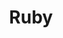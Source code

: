 ---
title: Ruby
desc: >-
  Ruby is a dynamic, reflective, object-oriented, general-purpose programming
  language.
_links:
  projects:
    - href: /projects/agdc/
    - href: /projects/centroid/
    - href: /projects/denver-schedules-api/
    - href: /projects/please/
    - href: /projects/scramble-score/
    - href: /projects/simpler/
    - href: /projects/this-site/
  jobs:
    - href: /jobs/freelance/
    - href: /jobs/rdi/
  self:
    href: /languages/rb/
_embedded:
  projects:
    - title: Alaska Gasline Development Corporation
      desc: >-
        Web application that provides AGDC with documentation, reporting, and
        querying tools for their vast GIS data and infrastructure.
      role: Technical Lead
      begin_year: 2013
      end_year: 2014
      _links:
        jobs:
          - href: /jobs/rdi/
        languages:
          - href: /languages/cs/
          - href: /languages/css/
          - href: /languages/html/
          - href: /languages/js/
          - href: /languages/py/
          - href: /languages/rb/
          - href: /languages/sql/
          - href: /languages/tsql/
        db:
          - href: /db/sql-server/
        os:
          - href: /os/windows/
        self:
          href: /projects/agdc/
    - title: Centroid
      desc: >-
        Library for accessing environment based configuration from multiple
        different programming languages.
      role: Contributor
      begin_year: 2014
      end_year: 2014
      _links:
        jobs:
          - href: /jobs/rdi/
        code:
          title: github.com/ResourceDataInc/Centroid
          href: 'https://github.com/ResourceDataInc/Centroid'
        languages:
          - href: /languages/cs/
          - href: /languages/py/
          - href: /languages/rb/
        os:
          - href: /os/windows/
          - href: /os/osx/
          - href: /os/linux/
        self:
          href: /projects/centroid/
    - title: Denver Schedules API
      desc: >-
        JSON API that provides access to Denver activities that impact the
        residents of Denver.
      role: Contributor
      begin_year: 2014
      end_year: 2014
      _links:
        code:
          title: github.com/codeforamerica/denver-schedules-api
          href: 'https://github.com/codeforamerica/denver-schedules-api'
        jobs:
          - href: /jobs/freelance/
        languages:
          - href: /languages/cs/
          - href: /languages/rb/
          - href: /languages/sql/
        db:
          - href: /db/postgres/
        os:
          - href: /os/windows/
          - href: /os/osx/
          - href: /os/linux/
        self:
          href: /projects/denver-schedules-api/
    - title: Please
      desc: Please is a set of commands useful for maintaining software projects.
      role: Author
      begin_year: 2012
      end_year: 2014
      _links:
        jobs:
          - href: /jobs/rdi/
        code:
          title: github.com/ResourceDataInc/please
          href: 'https://github.com/ResourceDataInc/please'
        languages:
          - href: /languages/cs/
          - href: /languages/rb/
          - href: /languages/sql/
        db:
          - href: /db/sqlite/
        os:
          - href: /os/windows/
        self:
          href: /projects/please/
    - title: ScrambleScore
      desc: >-
        Mobile web application that allows golfers participating in scramble
        golf tournaments to record their scores and monitor the tournament
        leaderboard.
      role: Project Manager
      begin_year: 2012
      end_year: 2013
      _links:
        jobs:
          - href: /jobs/rdi/
        languages:
          - href: /languages/css/
          - href: /languages/html/
          - href: /languages/js/
          - href: /languages/rb/
        db:
          - href: /db/postgres/
        os:
          - href: /os/windows/
          - href: /os/osx/
          - href: /os/linux/
        self:
          href: /projects/scramble-score/
    - title: Simpler
      desc: Library that provides a simpler approach to C# class design.
      role: Author
      begin_year: 2010
      end_year: 2013
      _links:
        code:
          title: github.com/gregoryjscott/Simpler
          href: 'https://github.com/gregoryjscott/Simpler'
        jobs:
          - href: /jobs/freelance/
        languages:
          - href: /languages/cs/
          - href: /languages/rb/
        os:
          - href: /os/windows/
          - href: /os/osx/
          - href: /os/linux/
        self:
          href: /projects/simpler/
    - title: This Site
      desc: >-
        My website/experiment that uses Jekyll to create static HTML pages using
        YAML, Markdown, and hypermedia.
      role: Author
      begin_year: 2014
      end_year: null
      _links:
        code:
          title: github.com/gregoryjscott/me
          href: 'https://github.com/gregoryjscott/me'
        jobs:
          - href: /jobs/freelance/
        languages:
          - href: /languages/css/
          - href: /languages/html/
          - href: /languages/rb/
        os:
          - href: /os/osx/
          - href: /os/linux/
        self:
          href: /projects/this-site/
  jobs:
    - title: Freelance
      desc: Freelance Programmer
      role: Self
      begin_year: 2014
      end_year: null
      time_desc: July 2014 - present
      _links:
        projects:
          - href: /projects/denver-schedules-api/
          - href: /projects/mvc-integration-test-framework/
          - href: /projects/simpler/
          - href: /projects/this-site/
        db:
          - href: /db/postgres/
        languages:
          - href: /languages/cs/
          - href: /languages/rb/
          - href: /languages/sql/
          - href: /languages/css/
          - href: /languages/html/
        os:
          - href: /os/windows/
          - href: /os/osx/
          - href: /os/linux/
        self:
          href: /jobs/freelance/
    - title: 'Resource Data, Inc.'
      desc: >-
        Technical Lead for Resource Data, Inc. (RDI), with branches in Alaska,
        Texas, Idaho, Minnesota, and Oregon, that provides custom database, web,
        and GIS programming services
      role: Technical Lead
      begin_year: 2005
      end_year: 2014
      time_desc: July 2005 - July 2014
      _links:
        projects:
          - href: /projects/agdc/
          - href: /projects/ahfc-integration/
          - href: /projects/awwu-intranet/
          - href: /projects/awwu-job-scheduler/
          - href: /projects/awwu-systems-integration/
          - href: /projects/bit-proposal/
          - href: /projects/centroid/
          - href: /projects/cis-data-capture/
          - href: /projects/consumption-views/
          - href: /projects/database-sync-awwu/
          - href: /projects/employee-suggestions/
          - href: /projects/energy-efficiency-map/
          - href: /projects/flir-monitoring/
          - href: /projects/lasar-range-finder/
          - href: /projects/please/
          - href: /projects/qb/
          - href: /projects/report-engine/
          - href: /projects/sar-reports/
          - href: /projects/scramble-score/
          - href: /projects/scrum-tools/
          - href: /projects/somd/
          - href: /projects/systems-portal/
          - href: /projects/train-builder/
        db:
          - href: /db/sql-server/
          - href: /db/oracle/
          - href: /db/access/
          - href: /db/sqlite/
          - href: /db/postgres/
        languages:
          - href: /languages/cs/
          - href: /languages/css/
          - href: /languages/html/
          - href: /languages/js/
          - href: /languages/py/
          - href: /languages/rb/
          - href: /languages/sql/
          - href: /languages/tsql/
        os:
          - href: /os/windows/
          - href: /os/osx/
          - href: /os/linux/
        self:
          href: /jobs/rdi/
---
